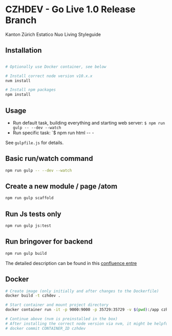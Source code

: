# CZHDEV - Go Live 1.0 Release Branch

Kanton Zürich Estatico Nuo Living Styleguide

## Installation

```bash

# Optionally use Docker container, see below

# Install correct node version v10.x.x
nvm install

# Install npm packages
npm install
```

## Usage

- Run default task, building everything and starting web server: `$ npm run gulp -- --dev --watch`
- Run specific task: `$ npm run html -- -

See `gulpfile.js` for details.


## Basic run/watch command
```bash
npm run gulp -- --dev --watch
```

## Create a new module / page /atom
```bash
npm run gulp scaffold
```

## Run Js tests only
```bash
npm run gulp js:test
```

## Run bringover for backend
```bash
npm run gulp build
```
The detailed description can be found in this [confluence entre](https://we.one-inside.com/confluence/display/CZHDEV/FE+%3E+BE+Bringover+Workflow)

## Docker

```bash
# Create image (only initially and after changes to the Dockerfile)
docker build -t czhdev .

# Start container and mount project directory
docker container run -it -p 9000:9000 -p 35729:35729 -v $(pwd):/app czhdev /bin/bash

# Continue above (nvm is preinstalled in the box)
# After installing the correct node version via nvm, it might be helpful to commit this new state so it is persisted for the next run:
# docker commit CONTAINER_ID czhdev
```
